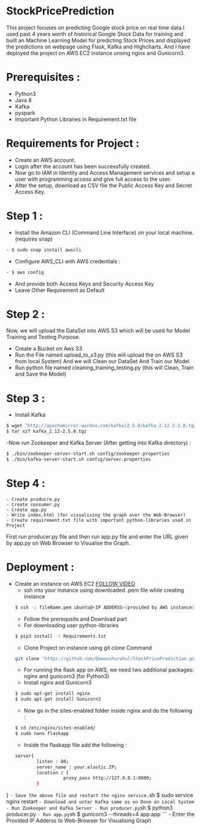 # StockPricePrediction
This project focuses on predicting Google stock price on real time data.I used past 4 years worth of historical Google Stock Data for training and built an Machine Learning Model for predicting Stock Prices and displayed the predictions on webpage using Flask, Kafka and Highcharts. And I have deployed the project on AWS EC2 instance unsing nginx and Gunicorn3.

# Prerequisites :
  - Python3
  - Java 8
  - Kafka
  - pyspark
  - Important Python Libraries in Requirement.txt file
# Requirements for Project :
  - Create an AWS account.
  - Login after the account has been successfully created.
  - Now go to IAM in Identity and Access Management services and setup a user with programming access and give full access to the user.
  - After the setup, download as CSV file the Public Access Key and Secret Access Key.
  
# Step 1 :   
  - Install the Amazon CLI (Command Line Interface) on your local machine. (requires snap)
  ```sh
  - $ sudo snap install awscli
  ```
  - Configure AWS_CLI with AWS credentials : 
  ```sh
  - $ aws config
  ```
  - And provide both Access Keys and Security Access Key
  - Leave Other Requirement as Default
# Step 2 : 
Now, we will upload the DataSet into AWS S3 which will be used for Model Training and Testing Purpose.
  - Create a Bucket on Aws S3
  - Run the File named upload_to_s3.py (this will upload the on AWS S3 from local System)
And we will Clean our DataSet And Train our Model
  - Run python file named cleaning_training_testing.py (this will Clean, Train and Save the Model)
# Step 3 : 
  - Install Kafka
  ```sh
  $ wget "http://apachemirror.wuchna.com/kafka/2.5.0/kafka_2.12-2.5.0.tgz"
  $ tar xzf kafka_2.12-2.5.0.tgz
  ```
  -Now run Zookeeper and Kafka Server (After getting into Kafka directory) : 
  ```sh
  $ ./bin/zookeeper-server-start.sh config/zookeeper.properties
  $ ./bin/kafka-server-start.sh config/server.properties
  ```
  # Step 4 : 
    - Create producre.py
    - Create consumer.py 
    - Create app.py
    - Write index.html (for visualising the graph over the Web-Browser)
    - Create requirement.txt file with important python-libraries used in Project
    
  First run producer.py file and then run app.py file and enter the URL given by app.py on Web Browser to Visualise the Graph.
  
  # Deployment : 
  - Create an instance on AWS EC2 [FOLLOW VIDEO](https://www.youtube.com/watch?v=-Gc8CMjQZfc&list=PL5KTLzN85O4KTCYzsWZPTP0BfRj6I_yUP)
    - ssh into your instance using downloaded .pem file while creating instance
    ```sh
    $ ssh -i fileName.pem ubuntu@<IP ADDERSS>(provided by AWS instance)
    ```
    - Follow the prerequsits and Download part
    - For downloading user python-libraries
    ```sh
    $ pip3 install -r Requirements.txt
    ```
    - Clone Project on instance using git clone Command
    ```sh
    git clone "https://github.com/Dewanshurahul/StockPricePrediction.git"
    ```
    - For running the flask app on AWS, we need two additional packages: nginx and gunicorn3 (for Python3)
    - Install nginx and Gunicorn3
    ```sh
    $ sudo apt-get install nginx
    $ sudo apt-get install Gunicorn3
    ```
    - Now go in the sites-enabled folder inside nginx and do the following :
    ```sh
    $ cd /etc/nginx/sites-enabled/
    $ sudo nano flaskapp
    ```
    - Inside the flaskapp file add the following :
    ```sh
    server{
	        listen : 80;
	        server_name : your.elastic.IP;
	        location / {
		              proxy_pass http://127.0.0.1:8000;
	        }
}
    ```
    - Save the above file and restart the nginx service.
    ```sh
    $ sudo service nginx restart
    ```
    - Download and untar Kafka same as on Done on Local System
    - Run Zookeeper and Kafka Server
    - Run producer.py
    ```sh 
    $ python3 producer.py
    ```
    - Run app.py
    ```sh
    $ gunicorn3 --threads=4 app:app
    ```
    - Enter the Provided IP Adderss to Web-Browser for Visualising Graph
    
